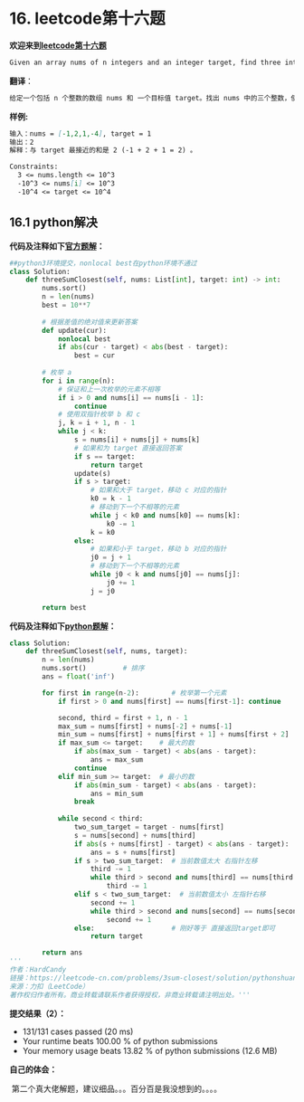 # 16. leetcode第十六题

**欢迎来到[leetcode第十六题](https://leetcode-cn.com/problems/3sum-closest)**

```markdown
Given an array nums of n integers and an integer target, find three integers in nums such that the sum is closest to target. Return the sum of the three integers. You may assume that each input would have exactly one solution.
```

**翻译**：

```markdown
给定一个包括 n 个整数的数组 nums 和 一个目标值 target。找出 nums 中的三个整数，使得它们的和与 target 最接近。返回这三个数的和。假定每组输入只存在唯一答案。
```

**样例:**

```markdown
输入：nums = [-1,2,1,-4], target = 1
输出：2
解释：与 target 最接近的和是 2 (-1 + 2 + 1 = 2) 。

Constraints:
  3 <= nums.length <= 10^3
  -10^3 <= nums[i] <= 10^3
  -10^4 <= target <= 10^4

```

## 16.1 python解决	

**代码及注释如下[官方题解](https://leetcode-cn.com/problems/3sum-closest/solution/zui-jie-jin-de-san-shu-zhi-he-by-leetcode-solution/)：**

```python
##python3环境提交，nonlocal best在python环境不通过
class Solution:
    def threeSumClosest(self, nums: List[int], target: int) -> int:
        nums.sort()
        n = len(nums)
        best = 10**7
        
        # 根据差值的绝对值来更新答案
        def update(cur):
            nonlocal best
            if abs(cur - target) < abs(best - target):
                best = cur
        
        # 枚举 a
        for i in range(n):
            # 保证和上一次枚举的元素不相等
            if i > 0 and nums[i] == nums[i - 1]:
                continue
            # 使用双指针枚举 b 和 c
            j, k = i + 1, n - 1
            while j < k:
                s = nums[i] + nums[j] + nums[k]
                # 如果和为 target 直接返回答案
                if s == target:
                    return target
                update(s)
                if s > target:
                    # 如果和大于 target，移动 c 对应的指针
                    k0 = k - 1
                    # 移动到下一个不相等的元素
                    while j < k0 and nums[k0] == nums[k]:
                        k0 -= 1
                    k = k0
                else:
                    # 如果和小于 target，移动 b 对应的指针
                    j0 = j + 1
                    # 移动到下一个不相等的元素
                    while j0 < k and nums[j0] == nums[j]:
                        j0 += 1
                    j = j0

        return best
```

**代码及注释如下[python题解](https://leetcode-cn.com/problems/3sum-closest/solution/pythonshuang-zhi-zhen-you-hua-ji-bai-999-by-hardca/)：**

```python
class Solution:
    def threeSumClosest(self, nums, target):
        n = len(nums)
        nums.sort()         # 排序
        ans = float('inf') 

        for first in range(n-2):        # 枚举第一个元素
            if first > 0 and nums[first] == nums[first-1]: continue     # 保证first不会有重复

            second, third = first + 1, n - 1
            max_sum = nums[first] + nums[-2] + nums[-1]
            min_sum = nums[first] + nums[first + 1] + nums[first + 2]
            if max_sum <= target:    # 最大的数
                if abs(max_sum - target) < abs(ans - target):
                    ans = max_sum
                continue              
            elif min_sum >= target:  # 最小的数
                if abs(min_sum - target) < abs(ans - target):
                    ans = min_sum      
                break   
                      
            while second < third:
                two_sum_target = target - nums[first]
                s = nums[second] + nums[third]
                if abs(s + nums[first] - target) < abs(ans - target):
                    ans = s + nums[first]
                if s > two_sum_target:  # 当前数值太大 右指针左移
                    third -= 1
                    while third > second and nums[third] == nums[third + 1]:
                        third -= 1
                elif s < two_sum_target:  # 当前数值太小 左指针右移
                    second += 1
                    while third > second and nums[second] == nums[second - 1]:
                        second += 1 
                else:                   # 刚好等于 直接返回target即可
                    return target 

        return ans
'''
作者：HardCandy
链接：https://leetcode-cn.com/problems/3sum-closest/solution/pythonshuang-zhi-zhen-you-hua-ji-bai-999-by-hardca/
来源：力扣（LeetCode）
著作权归作者所有。商业转载请联系作者获得授权，非商业转载请注明出处。'''
```

**提交结果（2）：**

- 131/131 cases passed (20 ms)
- Your runtime beats 100.00 % of python submissions
- Your memory usage beats 13.82 % of python submissions (12.6 MB)

**自己的体会：**

​	第二个真大佬解题，建议细品。。。百分百是我没想到的。。。。
